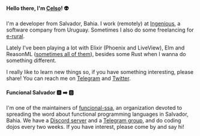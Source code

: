 #### Hello there, I'm [Celso](https://cel.so)! 👽

I'm a developer from Salvador, Bahia.
I work (remotely) at [Ingenious](https://www.ingenious.agency/), a software company from Uruguay. Sometimes I also do some freelancing for [e-rural](https://erural.net).

Lately I've been playing a lot with Elixir (Phoenix and LiveView), Elm and ReasonML ([sometimes all of them](https://github.com/celsobonutti/elm-webrtc/)), besides some Rust when I wanna do something different.

I really like to learn new things so, if you have something interesting, please share! You can reach me on [Telegram](https://t.me/robertinhobaptista) and [Twitter](https://twitter.com/celsobonutti).

#### Funcional Salvador 🅰️ ➡️ 🅱️
I'm one of the maintainers of [funcional-ssa](https://github.com/funcional-ssa/), an organization devoted to spreading the word about functional programming languages in Salvador, Bahia.
We have a [Discord server](https://discord.gg/VuQKCZ) and a [Telegram group](https://t.me/joinchat/CdUFVRT_8ZNnV3Bu8IHrvQ), and do coding dojos every two weeks. If you have interest, please come by and say hi!
